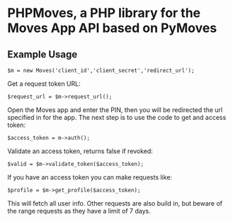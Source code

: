# PHPMoves, a PHP library for the Moves App API based on PyMoves


## Example Usage

	$m = new Moves('client_id','client_secret','redirect_url');

Get a request token URL:

	$request_url = $m->request_url();

Open the Moves app and enter the PIN, then you will be redirected the url specified in for the app. The next step is to use the code to get and access token:

	$access_token = m->auth();

Validate an access token, returns false if revoked:

	$valid = $m->validate_token($access_token);

If you have an access token you can make requests like:

	$profile = $m->get_profile($access_token);


This will fetch all user info. Other requests are also build in, but beware of the range requests as they have a limit of 7 days.

